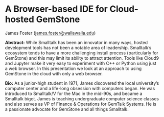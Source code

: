 # A Browser-based IDE for Cloud-hosted GemStone

James Foster (james.foster@wallawalla.edu)

**Abstract:**
While Smalltalk has been an innovator in many ways, hosted development tools has not been a notable area of leadership. Smalltalk’s ecosystem tends to have a more challenging install process (particularly for GemStone) and this may limit its ability to attract attention. Tools like Cloud9 and Jupyter make it very easy to experiment with C++ or Python using just a web browser. In this presentation we look at an approach to using GemStone in the cloud with only a web browser.

**Bio:** As a junior-high student in 1971, James discovered the local university’s computer center and a life-long obsession with computers began. He was introduced to Smalltalk/V for the Mac in the mid-90s, and became a Smalltalk bigot. James is teaching undergraduate computer science classes and also serves as VP of Finance & Operations for GemTalk Systems. He is a passionate advocate for GemStone and all things Smalltalk.
